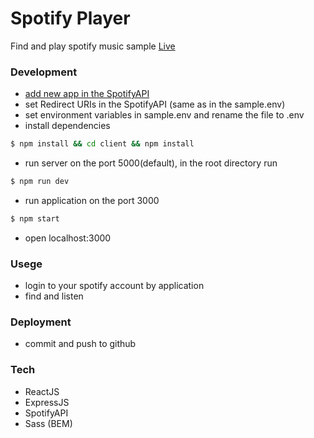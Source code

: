 # Spotify Player

Find and play spotify music sample
[Live](https://mr-spotify-player.herokuapp.com/)

### Development

- [add new app in the SpotifyAPI](https://developer.spotify.com/dashboard/applications)
- set Redirect URIs in the SpotifyAPI (same as in the sample.env)
- set environment variables in sample.env and rename the file to .env
- install dependencies

```sh
$ npm install && cd client && npm install
```

- run server on the port 5000(default), in the root directory run

```sh
$ npm run dev
```

- run application on the port 3000

```sh
$ npm start
```

- open localhost:3000

### Usege

- login to your spotify account by application
- find and listen

### Deployment

- commit and push to github

### Tech

- ReactJS
- ExpressJS
- SpotifyAPI
- Sass (BEM)
